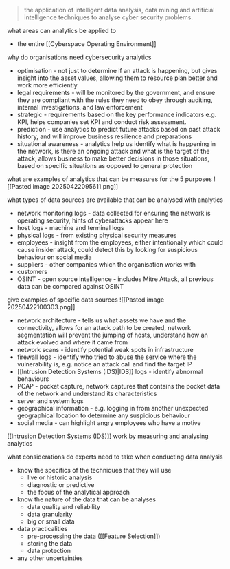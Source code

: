 >the application of intelligent data analysis, data mining and artificial intelligence techniques to analyse cyber security problems.


what areas can analytics be applied to 
- the entire [[Cyberspace Operating Environment]]


why do organisations need cybersecurity analytics
- optimisation - not just to determine if an attack is happening, but gives insight into the asset values, allowing them to resource plan better and work more efficiently
- legal requirements - will be monitored by the government, and ensure they are compliant with the rules they need to obey through auditing, internal investigations, and law enforcement
- strategic - requirements based on the key performance indicators e.g. KPI, helps companies set KPI and conduct risk assessment.
- prediction - use analytics to predict future attacks based on past attack history, and will improve business resilience and preparations
- situational awareness - analytics help us identify what is happening in the network, is there an ongoing attack and what is the target of the attack, allows business to make better decisions in those situations, based on specific situations as opposed to general protection


what are examples of analytics that can be measures for the 5 purposes 
![[Pasted image 20250422095611.png]]


what types of data sources are available that can be analysed with analytics
- network monitoring logs - data collected for ensuring the network is operating security, hints of cyberattacks appear here
- host logs - machine and terminal logs
- physical logs - from existing physical security measures
- employees - insight from the employees, either intentionally which could cause insider attack, could detect this by looking for suspicious behaviour on social media
- suppliers - other companies which the organisation works with
- customers
- OSINT - open source intelligence - includes Mitre Attack, all previous data can be compared against OSINT


give examples of specific data sources 
![[Pasted image 20250422100303.png]]
- network architecture - tells us what assets we have and the connectivity, allows for an attack path to be created, network segmentation will prevent the jumping of hosts, understand how an attack evolved and where it came from
- network scans - identify potential weak spots in infrastructure
- firewall logs - identify who tried to abuse the service where the vulnerability is, e.g. notice an attack call and find the target IP
- [[Intrusion Detection Systems (IDS)|IDS]] logs - identify abnormal behaviours
- PCAP - pocket capture, network captures that contains the pocket data of the network and understand its characteristics
- server and system logs
- geographical information - e.g. logging in from another unexpected geographical location to determine any suspicious behaviour
- social media - can highlight angry employees who have a motive

[[Intrusion Detection Systems (IDS)]] work by measuring and analysing analytics


what considerations do experts need to take when conducting data analysis
- know the specifics of the techniques that they will use 
	- live or historic analysis
	- diagnostic or predictive
	- the focus of the analytical approach
- know the nature of the data that can be analyses
	- data quality and reliability
	- data granularity
	- big or small data
- data practicalities 
	- pre-processing the data ([[Feature Selection]])
	- storing the data 
	- data protection
- any other uncertainties 
